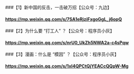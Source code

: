 ###【1】新中国的反击，一击破万招【公众号：九边】
#### https://mp.weixin.qq.com/s/7SA1eRjziFxgoGgL_j6opQ

###【2】为什么要 “打工人” ？【公众号：程序员小灰】
#### https://mp.weixin.qq.com/s/nrU0_UkZh5NWA2a-c4sPqw

###【3】漫画：什么是 “模因” ？【公众号：程序员小灰】
#### https://mp.weixin.qq.com/s/1xI4QPCtQjYEACcQQpW-Mg
